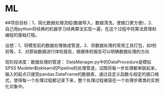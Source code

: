 ﻿# ML
##项目目标：1、简化数据处理流程(数据导入，数据清洗，使接口更方便)，2、自己用python将经典的机器学习经典算法实现一遍，在这个过程中将算法原理和编程的基础打稳。

设想：1、将模型前的数据处理做成管道，2、将数据处理的常用工具打包，如t检验等，3、对原始数据进行体检报告，根据体检报告可以明确数据处理的方向

现阶段进度：数据处理的管道：
DataManager.py中的DataProcedure是模拟SPSS Modeler和sklearn的Pipeline的处理管道，试图将每一步处理都串联起来，输入的起点只接受pandas.DataFrame的数据表，通过自定义函数与规定的接口格式，使得每一个处理过程都记录下来，整个处理过程被装在一个处理步骤类的实例化对象中。
